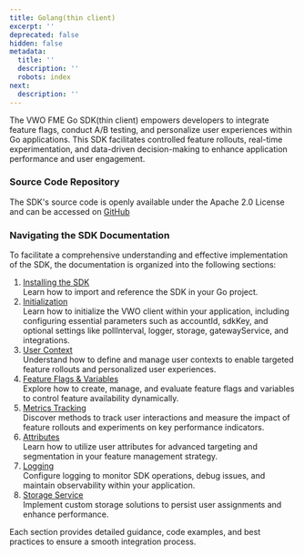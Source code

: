 ```yaml
---
title: Golang(thin client)
excerpt: ''
deprecated: false
hidden: false
metadata:
  title: ''
  description: ''
  robots: index
next:
  description: ''
---
```

The VWO FME Go SDK(thin client) empowers developers to integrate feature flags, conduct A/B testing, and personalize user experiences within Go applications. This SDK facilitates controlled feature rollouts, real-time experimentation, and data-driven decision-making to enhance application performance and user engagement.

### Source Code Repository

The SDK's source code is openly available under the Apache 2.0 License and can be accessed on [GitHub](https://github.com/wingify/vwo-fme-go-sdk)

### Navigating the SDK Documentation

To facilitate a comprehensive understanding and effective implementation of the SDK, the documentation is organized into the following sections:

1. [Installing the SDK](doc:fme-go-install)\
   Learn how to import and reference the SDK in your Go project.
2. [Initialization](doc:fme-go-initialization)\
   Learn how to initialize the VWO client within your application, including configuring essential parameters such as accountId, sdkKey, and optional settings like pollInterval, logger, storage, gatewayService, and integrations.
3. [User Context](doc:fme-go-context)\
   Understand how to define and manage user contexts to enable targeted feature rollouts and personalized user experiences.
4. [Feature Flags & Variables](doc:fme-go-flags)\
   Explore how to create, manage, and evaluate feature flags and variables to control feature availability dynamically.
5. [Metrics Tracking](doc:fme-go-metrics)\
   Discover methods to track user interactions and measure the impact of feature rollouts and experiments on key performance indicators.
6. [Attributes](doc:fme-go-attributes)\
   Learn how to utilize user attributes for advanced targeting and segmentation in your feature management strategy.
7. [Logging](doc:fme-go-logging)\
   Configure logging to monitor SDK operations, debug issues, and maintain observability within your application.
8. [Storage Service](doc:fme-go-storage)\
   Implement custom storage solutions to persist user assignments and enhance performance.

Each section provides detailed guidance, code examples, and best practices to ensure a smooth integration process.